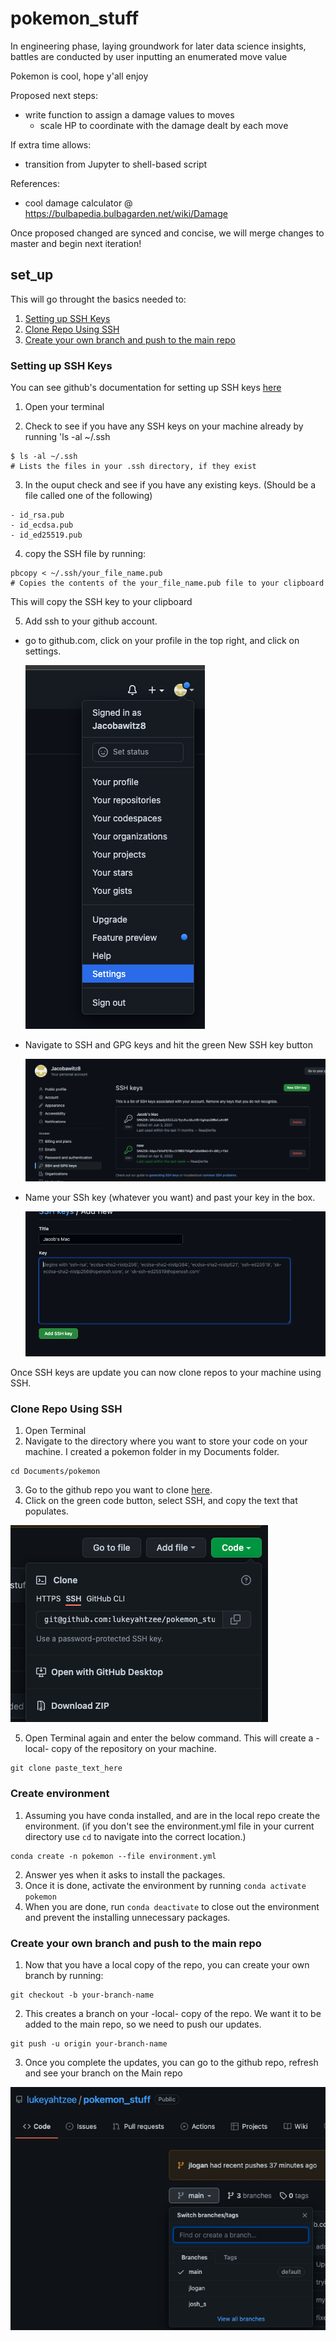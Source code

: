 # pokemon_stuff

In engineering phase, laying groundwork for later data science insights, battles are conducted by user inputting an enumerated move value

Pokemon is cool, hope y'all enjoy

Proposed next steps:

- write function to assign a damage values to moves
  - scale HP to coordinate with the damage dealt by each move

If extra time allows:

- transition from Jupyter to shell-based script

References:

- cool damage calculator @ <https://bulbapedia.bulbagarden.net/wiki/Damage>

Once proposed changed are synced and concise, we will merge changes to master and begin next iteration!

## set_up

This will go throught the basics needed to:

1. [Setting up SSH Keys](https://github.com/lukeyahtzee/pokemon_stuff/tree/main#setting-up-ssh-keys)
2. [Clone Repo Using SSH](https://github.com/lukeyahtzee/pokemon_stuff/tree/main#clone-repo-using-ssh)
3. [Create your own branch and push to the main repo](https://github.com/lukeyahtzee/pokemon_stuff/tree/main#create-your-own-branch-and-push-to-the-main-repo)

### Setting up SSH Keys

You can see github's documentation for setting up SSH keys [here](https://docs.github.com/en/authentication/connecting-to-github-with-ssh)

1. Open your terminal

2. Check to see if you have any SSH keys on your machine already by running 'ls -al ~/.ssh

```
$ ls -al ~/.ssh
# Lists the files in your .ssh directory, if they exist
```

3. In the ouput check and see if you have any existing keys. (Should be a file called one of the following)

```
- id_rsa.pub
- id_ecdsa.pub
- id_ed25519.pub
```

4. copy the SSH file by running:

```
pbcopy < ~/.ssh/your_file_name.pub
# Copies the contents of the your_file_name.pub file to your clipboard
```

This will copy the SSH key to your clipboard

5. Add ssh to your github account.

- go to github.com, click on your profile in the top right, and click on settings.

  ![dropdown to settings](/imgs/settings.png)

- Navigate to SSH and GPG keys and hit the green New SSH key button

  ![nav to  new ssh key button](/imgs/new_ssh_key.png)

- Name your SSh key (whatever you want) and past your key in the box.

  ![nav to add new ssh key](/imgs/add_ssh_keys.png)

Once SSH keys are update you can now clone repos to your machine using SSH.

### Clone Repo Using SSH

1. Open Terminal
2. Navigate to the directory where you want to store your code on your machine.
  I created a pokemon folder in my Documents folder.

  ```
  cd Documents/pokemon
  ```

3. Go to the github repo you want to clone [here](https://github.com/lukeyahtzee/pokemon_stuff).
4. Click on the green code button, select SSH, and copy the text that populates.

  ![copy ssh key from repo](/imgs/clone_via_ssh.png)

5. Open Terminal again and enter the below command.
This will create a -local- copy of the repository on your machine.

```
git clone paste_text_here
```
### Create environment

1. Assuming you have conda installed, and are in the local repo create the environment. (if you don't see the environment.yml file in your current directory use `cd` to navigate into the correct location.)

```
conda create -n pokemon --file environment.yml
```
2. Answer yes when it asks to install the packages. 
3. Once it is done, activate the environment by running `conda activate pokemon`
4. When you are done, run `conda deactivate` to close out the environment and prevent the installing unnecessary packages. 

### Create your own branch and push to the main repo

1. Now that you have a local copy of the repo, you can create your own branch by running:

```
git checkout -b your-branch-name
```

2. This creates a branch on your -local- copy of the repo. We want it to be added to the main repo, so we need to push our updates.

```
git push -u origin your-branch-name
```

3. Once you complete the updates, you can go to the github repo, refresh and see your branch on the Main repo

![see the new branch on the main repo](/imgs//see_new_branch.png)
